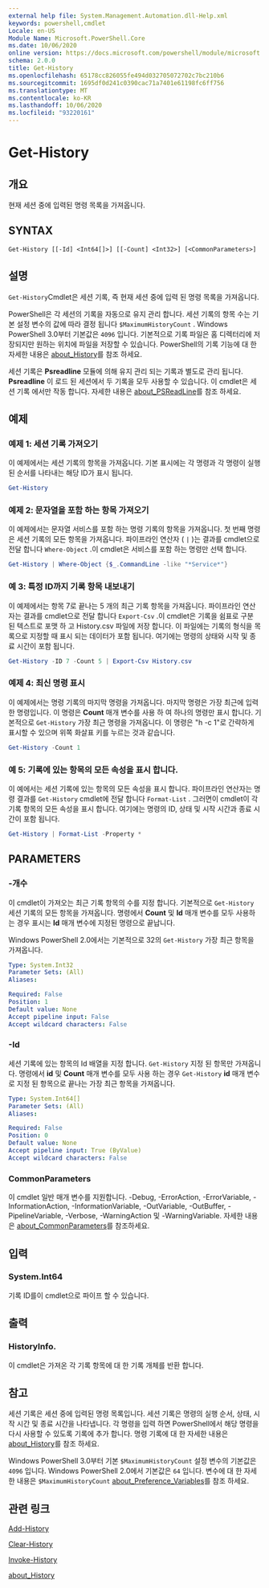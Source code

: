 ```yaml
---
external help file: System.Management.Automation.dll-Help.xml
keywords: powershell,cmdlet
Locale: en-US
Module Name: Microsoft.PowerShell.Core
ms.date: 10/06/2020
online version: https://docs.microsoft.com/powershell/module/microsoft.powershell.core/get-history?view=powershell-7&WT.mc_id=ps-gethelp
schema: 2.0.0
title: Get-History
ms.openlocfilehash: 65178cc826055fe494d032705072702c7bc210b6
ms.sourcegitcommit: 1695df0d241c0390cac71a7401e61198fc6ff756
ms.translationtype: MT
ms.contentlocale: ko-KR
ms.lasthandoff: 10/06/2020
ms.locfileid: "93220161"
---
```

# Get-History

## 개요
현재 세션 중에 입력된 명령 목록을 가져옵니다.

## SYNTAX

```
Get-History [[-Id] <Int64[]>] [[-Count] <Int32>] [<CommonParameters>]
```

## 설명

`Get-History`Cmdlet은 세션 기록, 즉 현재 세션 중에 입력 된 명령 목록을 가져옵니다.

PowerShell은 각 세션의 기록을 자동으로 유지 관리 합니다. 세션 기록의 항목 수는 기본 설정 변수의 값에 따라 결정 됩니다 `$MaximumHistoryCount` . Windows PowerShell 3.0부터 기본값은 `4096` 입니다. 기본적으로 기록 파일은 홈 디렉터리에 저장되지만 원하는 위치에 파일을 저장할 수 있습니다. PowerShell의 기록 기능에 대 한 자세한 내용은 [about_History](About/about_History.md)를 참조 하세요.

세션 기록은 **Psreadline** 모듈에 의해 유지 관리 되는 기록과 별도로 관리 됩니다.
**Psreadline** 이 로드 된 세션에서 두 기록을 모두 사용할 수 있습니다. 이 cmdlet은 세션 기록 에서만 작동 합니다. 자세한 내용은 [about_PSReadLine](../PSReadLine/About/about_PSReadLine.md)를 참조 하세요.

## 예제

### 예제 1: 세션 기록 가져오기

이 예제에서는 세션 기록의 항목을 가져옵니다. 기본 표시에는 각 명령과 각 명령이 실행 된 순서를 나타내는 해당 ID가 표시 됩니다.

```powershell
Get-History
```

### 예제 2: 문자열을 포함 하는 항목 가져오기

이 예제에서는 문자열 서비스를 포함 하는 명령 기록의 항목을 가져옵니다. 첫 번째 명령은 세션 기록의 모든 항목을 가져옵니다. 파이프라인 연산자 ( `|` )는 결과를 cmdlet으로 전달 합니다 `Where-Object` .이 cmdlet은 서비스를 포함 하는 명령만 선택 합니다.

```powershell
Get-History | Where-Object {$_.CommandLine -like "*Service*"}
```

### 예 3: 특정 ID까지 기록 항목 내보내기

이 예제에서는 항목 7로 끝나는 5 개의 최근 기록 항목을 가져옵니다. 파이프라인 연산자는 결과를 cmdlet으로 전달 합니다 `Export-Csv` .이 cmdlet은 기록을 쉼표로 구분 된 텍스트로 포맷 하 고 History.csv 파일에 저장 합니다. 이 파일에는 기록의 형식을 목록으로 지정할 때 표시 되는 데이터가 포함 됩니다. 여기에는 명령의 상태와 시작 및 종료 시간이 포함 됩니다.

```powershell
Get-History -ID 7 -Count 5 | Export-Csv History.csv
```

### 예제 4: 최신 명령 표시

이 예제에서는 명령 기록의 마지막 명령을 가져옵니다. 마지막 명령은 가장 최근에 입력 한 명령입니다. 이 명령은 **Count** 매개 변수를 사용 하 여 하나의 명령만 표시 합니다. 기본적으로 `Get-History` 가장 최근 명령을 가져옵니다. 이 명령은 "h -c 1"로 간략하게 표시할 수 있으며 위쪽 화살표 키를 누르는 것과 같습니다.

```powershell
Get-History -Count 1
```

### 예 5: 기록에 있는 항목의 모든 속성을 표시 합니다.

이 예에서는 세션 기록에 있는 항목의 모든 속성을 표시 합니다. 파이프라인 연산자는 명령 결과를 `Get-History` cmdlet에 전달 합니다 `Format-List` . 그러면이 cmdlet이 각 기록 항목의 모든 속성을 표시 합니다. 여기에는 명령의 ID, 상태 및 시작 시간과 종료 시간이 포함 됩니다.

```powershell
Get-History | Format-List -Property *
```

## PARAMETERS

### -개수

이 cmdlet이 가져오는 최근 기록 항목의 수를 지정 합니다. 기본적으로 `Get-History` 세션 기록의 모든 항목을 가져옵니다. 명령에서 **Count** 및 **Id** 매개 변수를 모두 사용하는 경우 표시는 **Id** 매개 변수에 지정된 명령으로 끝납니다.

Windows PowerShell 2.0에서는 기본적으로 32의 `Get-History` 가장 최근 항목을 가져옵니다.

```yaml
Type: System.Int32
Parameter Sets: (All)
Aliases:

Required: False
Position: 1
Default value: None
Accept pipeline input: False
Accept wildcard characters: False
```

### -Id

세션 기록에 있는 항목의 Id 배열을 지정 합니다. `Get-History` 지정 된 항목만 가져옵니다. 명령에서 **id** 및 **Count** 매개 변수를 모두 사용 하는 경우 `Get-History` **id** 매개 변수로 지정 된 항목으로 끝나는 가장 최근 항목을 가져옵니다.

```yaml
Type: System.Int64[]
Parameter Sets: (All)
Aliases:

Required: False
Position: 0
Default value: None
Accept pipeline input: True (ByValue)
Accept wildcard characters: False
```

### CommonParameters

이 cmdlet 일반 매개 변수를 지원합니다. -Debug, -ErrorAction, -ErrorVariable, -InformationAction, -InformationVariable, -OutVariable, -OutBuffer, -PipelineVariable, -Verbose, -WarningAction 및 -WarningVariable. 자세한 내용은 [about_CommonParameters](https://go.microsoft.com/fwlink/?LinkID=113216)를 참조하세요.

## 입력

### System.Int64

기록 ID를이 cmdlet으로 파이프 할 수 있습니다.

## 출력

### HistoryInfo.

이 cmdlet은 가져온 각 기록 항목에 대 한 기록 개체를 반환 합니다.

## 참고

세션 기록은 세션 중에 입력된 명령 목록입니다. 세션 기록은 명령의 실행 순서, 상태, 시작 시간 및 종료 시간을 나타냅니다. 각 명령을 입력 하면 PowerShell에서 해당 명령을 다시 사용할 수 있도록 기록에 추가 합니다. 명령 기록에 대 한 자세한 내용은 [about_History](About/about_History.md)를 참조 하세요.

Windows PowerShell 3.0부터 기본 `$MaximumHistoryCount` 설정 변수의 기본값은 `4096` 입니다. Windows PowerShell 2.0에서 기본값은 `64` 입니다. 변수에 대 한 자세한 내용은 `$MaximumHistoryCount` [about_Preference_Variables](About/about_Preference_Variables.md)를 참조 하세요.

## 관련 링크

[Add-History](Add-History.md)

[Clear-History](Clear-History.md)

[Invoke-History](Invoke-History.md)

[about_History](About/about_History.md)
